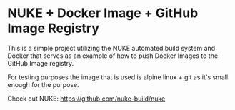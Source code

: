 # NUKE + Docker Image + GitHub Image Registry

This is a simple project utilizing the NUKE automated build system and Docker that serves as an example of how to push Docker Images to the GitHub Image registry.

For testing purposes the image that is used is alpine linux + git as it's small enough for the purpose.

Check out NUKE:
https://github.com/nuke-build/nuke
